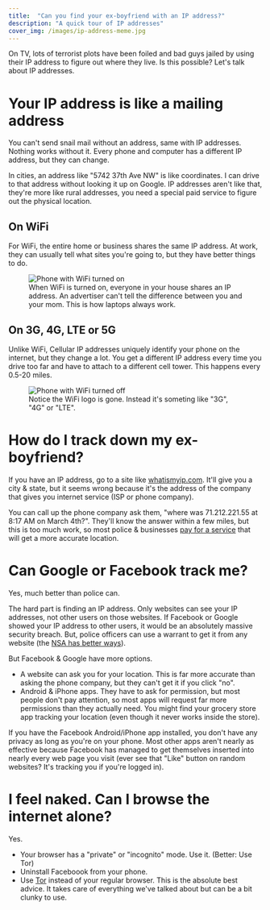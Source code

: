 ```yaml
---
title:  "Can you find your ex-boyfriend with an IP address?"
description: "A quick tour of IP addresses"
cover_img: /images/ip-address-meme.jpg
---
```


On TV, lots of terrorist plots have been foiled and bad guys jailed by using their
IP address to figure out where they live. Is this possible? Let's talk about IP addresses.

# Your IP address is like a mailing address
You can't send snail mail without an address, same with IP addresses. Nothing works without it.
Every phone and computer has a different IP address, but they can change. 

In cities, an address like "5742 37th Ave NW" is like coordinates. I can drive to that
address without looking it up on Google. IP addresses aren't like that, they're more
like rural addresses, you need a special paid service to figure out the physical location.


## On WiFi
For WiFi, the entire home or business shares the same IP address. At work, they can 
usually tell what sites you're going to, but they have better things to do. 

<figure class="image">
  <img src="{{site.baseurl}}/images/phone-with-wifi.jpg" 
    alt="Phone with WiFi turned on">
  <figcaption>When WiFi is turned on, everyone in your house 
  shares an IP address. An advertiser can't tell the difference between you and
  your mom. This is how laptops always work.</figcaption>
</figure>


## On 3G, 4G, LTE or 5G
Unlike WiFi, Cellular IP addresses uniquely identify your phone on the internet, 
but they change a lot. You get a different IP address every time you drive 
too far and have to attach to a different cell tower. This happens every 0.5-20 miles. 

<figure class="image">
  <img src="{{site.baseurl}}/images/phone-without-wifi.jpg" 
    alt="Phone with WiFi turned off">
  <figcaption>Notice the WiFi logo is gone. Instead it's someting like "3G", "4G" or "LTE".
  </figcaption>
</figure>


# How do I track down my ex-boyfriend?
If you have an IP address, go to a site like 
[whatismyip.com][wiip]. 
It'll give you a city & state, but it seems wrong because it's the address of 
the company that gives you internet service (ISP or phone company).

You can call up the phone company ask them, "where was 71.212.221.55 at 
8:17 AM on March 4th?". They'll know the answer within a few miles, but this is too
much work, so most police & businesses [pay for a service][geo] that will get 
a more accurate location.


# Can Google or Facebook track me?
Yes, much better than police can. 

The hard part is finding an IP address. Only websites can see your IP addresses, not
other users on those websites. If Facebook or Google showed your IP address to other 
users, it would be an absolutely massive security breach. But, police officers can use a
warrant to get it from any website (the [NSA has better ways][NSA]).

But Facebook & Google have more options.

* A website can ask you for your location. This is far more accurate than asking 
  the phone company, but they can't get it if you click "no".
* Android & iPhone apps. They have to ask for permission, but most people don't
  pay attention, so most apps will request far more permissions than they actually 
  need. You might find your grocery store app tracking your location (even though
  it never works inside the store).

If you have the Facebook Android/iPhone app installed, you don't have any privacy
as long as you're on your phone. Most other apps aren't nearly as effective because
Facebook has managed to get themselves inserted into nearly every web page you visit
(ever see that "Like" button on random websites? It's tracking you if you're logged in).


# I feel naked. Can I browse the internet alone?
Yes. 

* Your browser has a "private" or "incognito" mode. Use it. (Better: Use Tor)
* Uninstall Faceboook from your phone.
* Use [Tor][tor] instead of your regular browser. This is the absolute best
  advice. It takes care of everything we've talked about but can be a bit clunky to use.


 [wiip]: https://www.whatismyip.com/ip-address-lookup/?iref=homegb
 [geo]: https://whatismyipaddress.com/geolocation
 [NSA]: https://www.eff.org/nsa-spying
 [tor]: https://www.torproject.org/

